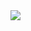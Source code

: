 <img src=https://raw.githubusercontent.com/MindorksOpenSource/Kotlin-Flow-Android-Examples/master/art/export-kotlin-banner.png >
